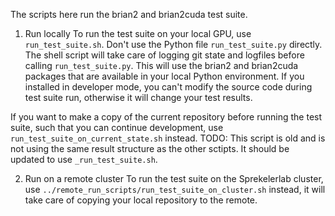 The scripts here run the brian2 and brian2cuda test suite.

1. Run locally
  To run the test suite on your local GPU, use `run_test_suite.sh`. Don't use
  the Python file `run_test_suite.py` directly. The shell script will take
  care of logging git state and logfiles before calling `run_test_suite.py`.
  This will use the brian2 and brian2cuda packages that are available in your
  local Python environment. If you installed in developer mode, you can't
  modify the source code during test suite run, otherwise it will change your
  test results.

  If you want to make a copy of the current repository before running the test
  suite, such that you can continue development, use
  `run_test_suite_on_current_state.sh` instead.
  TODO: This script is old and is not using the same result structure as the other
  sctipts. It should be updated to use `_run_test_suite.sh`.

2. Run on a remote cluster
  To run the test suite on the Sprekelerlab cluster, use
  `../remote_run_scripts/run_test_suite_on_cluster.sh` instead, it will take
  care of copying your local repository to the remote.
